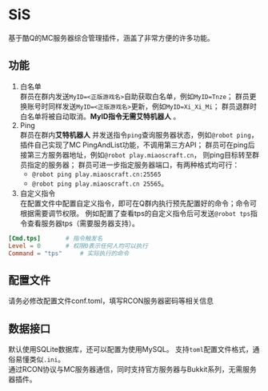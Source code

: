 # SiS
基于酷Q的MC服务器综合管理插件，涵盖了非常方便的许多功能。

## 功能
1. 白名单  
群员在群内发送`MyID=<正版游戏名>`自助获取白名单，例如`MyID=Tnze`；
群员更换账号时同样发送`MyID=<正版游戏名>`更新，例如`MyID=Xi_Xi_Mi`；
群员退群时白名单将被自动取消。**MyID指令无需艾特机器人** 。
2. Ping  
群员在群内**艾特机器人** 并发送指令`ping`查询服务器状态，例如`@robot ping`，
插件自己实现了MC PingAndList功能，不调用第三方API；
群员可在ping后接第三方服务器地址，例如`@robot play.miaoscraft.cn`，
则ping目标转至群员指定的服务器；
群员可进一步指定服务器端口，有两种格式均可行：
	- `@robot ping play.miaoscraft.cn:25565`
	- `@robot ping play.miaoscraft.cn 25565`。
3. 自定义指令  
在配置文件中配置自定义指令，即可在Q群内执行预先配置好的命令；命令可根据需要调节权限。
例如配置了查看tps的自定义指令后可发送`@robot tps`指令查看服务器tps（需要服务器支持）。
```toml
[Cmd.tps]		# 指令触发名
Level = 0 		# 权限0表示任何人均可以执行
Command = "tps"		# 实际执行的命令
```
## 配置文件
请务必修改配置文件conf.toml，填写RCON服务器密码等相关信息

## 数据接口
默认使用SQLite数据库，还可以配置为使用MySQL。
支持`toml`配置文件格式，通俗易懂类似`.ini`。  
通过RCON协议与MC服务器通信，同时支持官方服务器与Bukkit系列，无需服务器插件。
